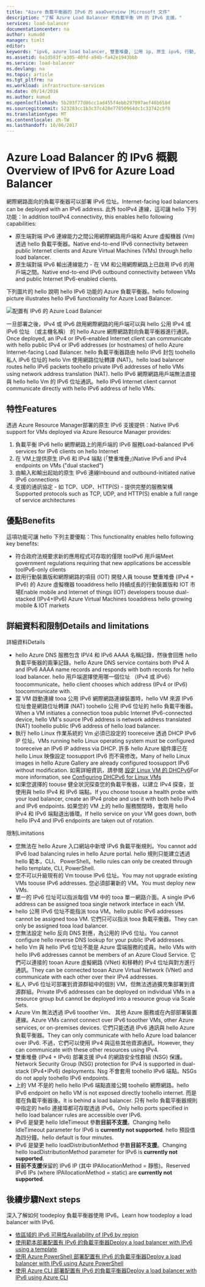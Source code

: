 ```yaml
---
title: "Azure 負載平衡器的 IPv6 的 aaaOverview |Microsoft 文件"
description: "了解 Azure Load Balancer 和負載平衡 VM 的 IPv6 支援。"
services: load-balancer
documentationcenter: na
author: kumudd
manager: timlt
editor: 
keywords: "ipv6, azure load balancer, 雙重堆疊, 公用 ip, 原生 ipv6, 行動, iot"
ms.assetid: 6a1d583f-a305-40fd-a94b-fa42e1943bbb
ms.service: load-balancer
ms.devlang: na
ms.topic: article
ms.tgt_pltfrm: na
ms.workload: infrastructure-services
ms.date: 09/14/2016
ms.author: kumud
ms.openlocfilehash: 5b203f77d86cc1ad455f4ebb297097aef46b658d
ms.sourcegitcommit: 523283cc1b3c37c428e77850964dc1c33742c5f0
ms.translationtype: MT
ms.contentlocale: zh-TW
ms.lasthandoff: 10/06/2017
---
```

# <a name="overview-of-ipv6-for-azure-load-balancer"></a><span data-ttu-id="b3117-104">Azure Load Balancer 的 IPv6 概觀</span><span class="sxs-lookup"><span data-stu-id="b3117-104">Overview of IPv6 for Azure Load Balancer</span></span>

<span data-ttu-id="b3117-105">網際網路面向的負載平衡器可以部署 IPv6 位址。</span><span class="sxs-lookup"><span data-stu-id="b3117-105">Internet-facing load balancers can be deployed with an IPv6 address.</span></span> <span data-ttu-id="b3117-106">此外 tooIPv4 連線，這可讓 hello 下列功能：</span><span class="sxs-lookup"><span data-stu-id="b3117-106">In addition tooIPv4 connectivity, this enables hello following capabilities:</span></span>

* <span data-ttu-id="b3117-107">原生端對端 IPv6 連線能力之間公用網際網路用戶端和 Azure 虛擬機器 (Vm) 透過 hello 負載平衡器。</span><span class="sxs-lookup"><span data-stu-id="b3117-107">Native end-to-end IPv6 connectivity between public Internet clients and Azure Virtual Machines (VMs) through hello load balancer.</span></span>
* <span data-ttu-id="b3117-108">原生端對端 IPv6 輸出連線能力 - 在 VM 和公用網際網路上已啟用 IPv6 的用戶端之間。</span><span class="sxs-lookup"><span data-stu-id="b3117-108">Native end-to-end IPv6 outbound connectivity between VMs and public Internet IPv6-enabled clients.</span></span>

<span data-ttu-id="b3117-109">下列圖片的 hello 說明 hello IPv6 功能的 Azure 負載平衡器。</span><span class="sxs-lookup"><span data-stu-id="b3117-109">hello following picture illustrates hello IPv6 functionality for Azure Load Balancer.</span></span>

![配置有 IPv6 的 Azure Load Balancer](./media/load-balancer-ipv6-overview/load-balancer-ipv6.png)

<span data-ttu-id="b3117-111">一旦部署之後，IPv4 或 IPv6 啟用網際網路的用戶端可以與 hello 公用 IPv4 或 IPv6 位址 （或主機名稱） 的 hello Azure 網際網路對向負載平衡器進行通訊。</span><span class="sxs-lookup"><span data-stu-id="b3117-111">Once deployed, an IPv4 or IPv6-enabled Internet client can communicate with hello public IPv4 or IPv6 addresses (or hostnames) of hello Azure Internet-facing Load Balancer.</span></span> <span data-ttu-id="b3117-112">hello 負載平衡器路由 hello IPv6 封包 toohello 私人 IPv6 位址的 hello Vm 使用網路位址轉譯 (NAT)。</span><span class="sxs-lookup"><span data-stu-id="b3117-112">hello load balancer routes hello IPv6 packets toohello private IPv6 addresses of hello VMs using network address translation (NAT).</span></span> <span data-ttu-id="b3117-113">hello IPv6 網際網路用戶端無法直接與 hello hello Vm 的 IPv6 位址通訊。</span><span class="sxs-lookup"><span data-stu-id="b3117-113">hello IPv6 Internet client cannot communicate directly with hello IPv6 address of hello VMs.</span></span>

## <a name="features"></a><span data-ttu-id="b3117-114">特性</span><span class="sxs-lookup"><span data-stu-id="b3117-114">Features</span></span>

<span data-ttu-id="b3117-115">透過 Azure Resource Manager部署的原生 IPv6 支援提供︰</span><span class="sxs-lookup"><span data-stu-id="b3117-115">Native IPv6 support for VMs deployed via Azure Resource Manager provides:</span></span>

1. <span data-ttu-id="b3117-116">負載平衡 IPv6 hello 網際網路上的用戶端的 IPv6 服務</span><span class="sxs-lookup"><span data-stu-id="b3117-116">Load-balanced IPv6 services for IPv6 clients on hello Internet</span></span>
2. <span data-ttu-id="b3117-117">在 VM上提供原生 IPv6 和 IPv4 端點 (「雙重堆疊」)</span><span class="sxs-lookup"><span data-stu-id="b3117-117">Native IPv6 and IPv4 endpoints on VMs ("dual stacked")</span></span>
3. <span data-ttu-id="b3117-118">由輸入和輸出起始的原生 IPv6 連線</span><span class="sxs-lookup"><span data-stu-id="b3117-118">Inbound and outbound-initiated native IPv6 connections</span></span>
4. <span data-ttu-id="b3117-119">支援的通訊協定 - 如 TCP、UDP、HTTP(S) - 提供完整的服務架構</span><span class="sxs-lookup"><span data-stu-id="b3117-119">Supported protocols such as TCP, UDP, and HTTP(S) enable a full range of service architectures</span></span>

## <a name="benefits"></a><span data-ttu-id="b3117-120">優點</span><span class="sxs-lookup"><span data-stu-id="b3117-120">Benefits</span></span>

<span data-ttu-id="b3117-121">這項功能可讓 hello 下列主要優點：</span><span class="sxs-lookup"><span data-stu-id="b3117-121">This functionality enables hello following key benefits:</span></span>

* <span data-ttu-id="b3117-122">符合政府法規要求新的應用程式可存取的僅限 tooIPv6 用戶端</span><span class="sxs-lookup"><span data-stu-id="b3117-122">Meet government regulations requiring that new applications be accessible tooIPv6-only clients</span></span>
* <span data-ttu-id="b3117-123">啟用行動裝置版和網際網路的項目 (IOT) 開發人員 toouse 雙重堆疊 (IPv4 + IPv6) 的 Azure 虛擬機器 tooaddress hello 持續成長的行動裝置版和 IOT 市場</span><span class="sxs-lookup"><span data-stu-id="b3117-123">Enable mobile and Internet of things (IOT) developers toouse dual-stacked (IPv4+IPv6) Azure Virtual Machines tooaddress hello growing mobile & IOT markets</span></span>

## <a name="details-and-limitations"></a><span data-ttu-id="b3117-124">詳細資料和限制</span><span class="sxs-lookup"><span data-stu-id="b3117-124">Details and limitations</span></span>

<span data-ttu-id="b3117-125">詳細資料</span><span class="sxs-lookup"><span data-stu-id="b3117-125">Details</span></span>

* <span data-ttu-id="b3117-126">hello Azure DNS 服務包含 IPV4 和 IPv6 AAAA 名稱記錄，然後會回應 hello 負載平衡器的兩筆記錄。</span><span class="sxs-lookup"><span data-stu-id="b3117-126">hello Azure DNS service contains both IPv4 A and IPv6 AAAA name records and responds with both records for hello load balancer.</span></span> <span data-ttu-id="b3117-127">hello 用戶端選擇使用哪一個位址 （IPv4 或 IPv6） toocommunicate。</span><span class="sxs-lookup"><span data-stu-id="b3117-127">hello client chooses which address (IPv4 or IPv6) toocommunicate with.</span></span>
* <span data-ttu-id="b3117-128">當 VM 啟動連線 tooa 公用 IPv6 網際網路連線裝置時，hello VM 來源 IPv6 位址會是網路位址轉譯 (NAT) toohello 公用 IPv6 位址的 hello 負載平衡器。</span><span class="sxs-lookup"><span data-stu-id="b3117-128">When a VM initiates a connection tooa public Internet IPv6-connected device, hello VM's source IPv6 address is network address translated (NAT) toohello public IPv6 address of hello load balancer.</span></span>
* <span data-ttu-id="b3117-129">執行 hello Linux 作業系統的 Vm 必須已設定的 tooreceive 透過 DHCP IPv6 IP 位址。</span><span class="sxs-lookup"><span data-stu-id="b3117-129">VMs running hello Linux operating system must be configured tooreceive an IPv6 IP address via DHCP.</span></span> <span data-ttu-id="b3117-130">許多 hello Azure 組件庫已在 hello Linux 映像設定 toosupport IPv6 而不需修改。</span><span class="sxs-lookup"><span data-stu-id="b3117-130">Many of hello Linux images in hello Azure Gallery are already configured toosupport IPv6 without modification.</span></span> <span data-ttu-id="b3117-131">如需詳細資訊，請參閱 [設定 Linux VM 的 DHCPv6](load-balancer-ipv6-for-linux.md)</span><span class="sxs-lookup"><span data-stu-id="b3117-131">For more information, see [Configuring DHCPv6 for Linux VMs](load-balancer-ipv6-for-linux.md)</span></span>
* <span data-ttu-id="b3117-132">如果您選擇的 toouse 健全狀況探查您的負載平衡器，以建立 IPv4 探查，並使用與 hello IPv4 和 IPv6 端點。</span><span class="sxs-lookup"><span data-stu-id="b3117-132">If you choose toouse a health probe with your load balancer, create an IPv4 probe and use it with both hello IPv4 and IPv6 endpoints.</span></span> <span data-ttu-id="b3117-133">如果您的 VM 上的 hello 服務關閉時，會取用 hello IPv4 和 IPv6 端點退出循環。</span><span class="sxs-lookup"><span data-stu-id="b3117-133">If hello service on your VM goes down, both hello IPv4 and IPv6 endpoints are taken out of rotation.</span></span>

<span data-ttu-id="b3117-134">限制</span><span class="sxs-lookup"><span data-stu-id="b3117-134">Limitations</span></span>

* <span data-ttu-id="b3117-135">您無法在 hello Azure 入口網站中新增 IPv6 負載平衡規則。</span><span class="sxs-lookup"><span data-stu-id="b3117-135">You cannot add IPv6 load balancing rules in hello Azure portal.</span></span> <span data-ttu-id="b3117-136">hello 規則只能建立透過 hello 範本，CLI、 PowerShell。</span><span class="sxs-lookup"><span data-stu-id="b3117-136">hello rules can only be created through hello template, CLI, PowerShell.</span></span>
* <span data-ttu-id="b3117-137">您不可以升級現有的 Vm toouse IPv6 位址。</span><span class="sxs-lookup"><span data-stu-id="b3117-137">You may not upgrade existing VMs toouse IPv6 addresses.</span></span> <span data-ttu-id="b3117-138">您必須部署新的 VM。</span><span class="sxs-lookup"><span data-stu-id="b3117-138">You must deploy new VMs.</span></span>
* <span data-ttu-id="b3117-139">單一的 IPv6 位址可以指派每個 VM 中的 tooa 單一網路介面。</span><span class="sxs-lookup"><span data-stu-id="b3117-139">A single IPv6 address can be assigned tooa single network interface in each VM.</span></span>
* <span data-ttu-id="b3117-140">hello 公用 IPv6 位址不能指派 tooa VM。</span><span class="sxs-lookup"><span data-stu-id="b3117-140">hello public IPv6 addresses cannot be assigned tooa VM.</span></span> <span data-ttu-id="b3117-141">它們只可以指派 tooa 負載平衡器。</span><span class="sxs-lookup"><span data-stu-id="b3117-141">They can only be assigned tooa load balancer.</span></span>
* <span data-ttu-id="b3117-142">您無法設定 hello 反向 DNS 對應，為公用的 IPv6 位址。</span><span class="sxs-lookup"><span data-stu-id="b3117-142">You cannot configure hello reverse DNS lookup for your public IPv6 addresses.</span></span>
* <span data-ttu-id="b3117-143">hello Vm 與 hello IPv6 位址不能是 Azure 雲端服務的成員。</span><span class="sxs-lookup"><span data-stu-id="b3117-143">hello VMs with hello IPv6 addresses cannot be members of an Azure Cloud Service.</span></span> <span data-ttu-id="b3117-144">它們可以連接的 tooan Azure 虛擬網路 (VNet) 和移轉的 IPv4 位址與對方進行通訊。</span><span class="sxs-lookup"><span data-stu-id="b3117-144">They can be connected tooan Azure Virtual Network (VNet) and communicate with each other over their IPv4 addresses.</span></span>
* <span data-ttu-id="b3117-145">私人 IPv6 位址可部署到資源群組中的個別 VM，但無法透過擴充集部署到資源群組。</span><span class="sxs-lookup"><span data-stu-id="b3117-145">Private IPv6 addresses can be deployed on individual VMs in a resource group but cannot be deployed into a resource group via Scale Sets.</span></span>
* <span data-ttu-id="b3117-146">Azure Vm 無法透過 IPv6 tooother Vm、 其他 Azure 服務或在內部部署裝置連線。</span><span class="sxs-lookup"><span data-stu-id="b3117-146">Azure VMs cannot connect over IPv6 tooother VMs, other Azure services, or on-premises devices.</span></span> <span data-ttu-id="b3117-147">它們只能透過 IPv6 通訊與 hello Azure 負載平衡器。</span><span class="sxs-lookup"><span data-stu-id="b3117-147">They can only communicate with hello Azure load balancer over IPv6.</span></span> <span data-ttu-id="b3117-148">不過，它們可以使用 IPv4 與這些其他資源通訊。</span><span class="sxs-lookup"><span data-stu-id="b3117-148">However, they can communicate with these other resources using IPv4.</span></span>
* <span data-ttu-id="b3117-149">雙重堆疊 (IPv4 + IPv6) 部署支援 IPv4 的網路安全性群組 (NSG) 保護。</span><span class="sxs-lookup"><span data-stu-id="b3117-149">Network Security Group (NSG) protection for IPv4 is supported in dual-stack (IPv4+IPv6) deployments.</span></span> <span data-ttu-id="b3117-150">Nsg 不會套用 toohello IPv6 端點。</span><span class="sxs-lookup"><span data-stu-id="b3117-150">NSGs do not apply toohello IPv6 endpoints.</span></span>
* <span data-ttu-id="b3117-151">上的 VM 不是的 hello hello IPv6 端點直接公開 toohello 網際網路。</span><span class="sxs-lookup"><span data-stu-id="b3117-151">hello IPv6 endpoint on hello VM is not exposed directly toohello internet.</span></span> <span data-ttu-id="b3117-152">而是擺在負載平衡器後。</span><span class="sxs-lookup"><span data-stu-id="b3117-152">It is behind a load balancer.</span></span> <span data-ttu-id="b3117-153">只有 hello 負載平衡器規則中指定的 hello 連接埠都可存取透過 IPv6。</span><span class="sxs-lookup"><span data-stu-id="b3117-153">Only hello ports specified in hello load balancer rules are accessible over IPv6.</span></span>
* <span data-ttu-id="b3117-154">IPv6 是變更 hello IdleTimeout 參數**目前不支援**。</span><span class="sxs-lookup"><span data-stu-id="b3117-154">Changing hello IdleTimeout parameter for IPv6 is **currently not supported**.</span></span> <span data-ttu-id="b3117-155">hello 預設值為四分鐘。</span><span class="sxs-lookup"><span data-stu-id="b3117-155">hello default is four minutes.</span></span>
* <span data-ttu-id="b3117-156">IPv6 是變更 hello loadDistributionMethod 參數**目前不支援**。</span><span class="sxs-lookup"><span data-stu-id="b3117-156">Changing hello loadDistributionMethod parameter for IPv6 is **currently not supported**.</span></span>
* <span data-ttu-id="b3117-157">**目前不支援**保留的 IPv6 IP (其中 IPAllocationMethod = 靜態)。</span><span class="sxs-lookup"><span data-stu-id="b3117-157">Reserved IPv6 IPs (where IPAllocationMethod = static) are **currently not supported**.</span></span>

## <a name="next-steps"></a><span data-ttu-id="b3117-158">後續步驟</span><span class="sxs-lookup"><span data-stu-id="b3117-158">Next steps</span></span>

<span data-ttu-id="b3117-159">深入了解如何 toodeploy 負載平衡器使用 IPv6。</span><span class="sxs-lookup"><span data-stu-id="b3117-159">Learn how toodeploy a load balancer with IPv6.</span></span>

* [<span data-ttu-id="b3117-160">依區域的 IPv6 可用性</span><span class="sxs-lookup"><span data-stu-id="b3117-160">Availability of IPv6 by region</span></span>](https://go.microsoft.com/fwlink/?linkid=828357)
* [<span data-ttu-id="b3117-161">使用範本部署配置有 IPv6 的負載平衡器</span><span class="sxs-lookup"><span data-stu-id="b3117-161">Deploy a load balancer with IPv6 using a template</span></span>](load-balancer-ipv6-internet-template.md)
* [<span data-ttu-id="b3117-162">使用 Azure PowerShell 部署配置有 IPv6 的負載平衡器</span><span class="sxs-lookup"><span data-stu-id="b3117-162">Deploy a load balancer with IPv6 using Azure PowerShell</span></span>](load-balancer-ipv6-internet-ps.md)
* [<span data-ttu-id="b3117-163">使用 Azure CLI 部署配置有 IPv6 的負載平衡器</span><span class="sxs-lookup"><span data-stu-id="b3117-163">Deploy a load balancer with IPv6 using Azure CLI</span></span>](load-balancer-ipv6-internet-cli.md)
